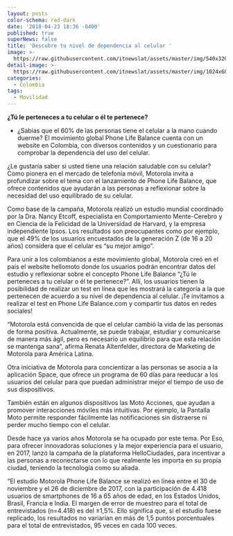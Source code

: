 ```yaml
---
layout: posts
color-schema: red-dark
date: '2018-04-23 18:36 -0400'
published: true
superNews: false
title: 'Descubre tu nivel de dependencia al celular '
image: >-
  https://raw.githubusercontent.com/itnewslat/assets/master/img/540x320/chateando-p.jpg
detail-image: >-
  https://raw.githubusercontent.com/itnewslat/assets/master/img/1024x680/chateando-g.jpg
categories:
  - Colombia
tags:
  - Movilidad
---
```

**¿Tú le perteneces a tu celular o él te pertenece?**   
 
- ¿Sabías que el 60% de las personas tiene el celular a la mano cuando duerme?  El movimiento global Phone Life Balance cuenta con un website en Colombia, con diversos contenidos y un cuestionario para comprobar la dependencia del uso del celular.

¿Le gustaría saber si usted tiene una relación saludable con su celular? Como pionera en el mercado de telefonía móvil, Motorola invita a profundizar sobre el tema con el lanzamiento de Phone Life Balance, que ofrece contenidos que ayudarán a las personas a reflexionar sobre la necesidad del uso equilibrado de su celular. 
 
Como base de la campaña, Motorola realizó un estudio mundial coordinado por la Dra. Nancy Etcoff, especialista en Comportamiento Mente-Cerebro y en Ciencia de la Felicidad de la Universidad de Harvard, y la empresa independiente Ipsos. Los resultados son preocupantes como por ejemplo, que el 49% de los usuarios encuestados de la generación Z (de 16 a 20 años) considera que el celular es “su mejor amigo”. 

Para unir a los colombianos a este movimiento global, Motorola creó en el país el website hellomoto donde los usuarios podrán encontrar datos del estudio y reflexionar sobre el concepto Phone Life Balance  “¿Tú le perteneces a tu celular o él te pertenece?”. Allí, los usuarios tienen la posibilidad de realizar un test en línea que les mostrará la categoría a la que pertenecen de acuerdo a su nivel de dependencia al celular.  ¡Te invitamos a realizar el test en Phone Life Balance.com y compartir tus datos en redes sociales! 

“Motorola está convencida de que el celular cambió la vida de las personas de forma positiva. Actualmente, se puede trabajar, estudiar y comunicarse de manera más ágil, pero es necesario un equilibrio para que esta relación se mantenga sana”, afirma Renata Altenfelder, directora de Marketing de Motorola para América Latina. 
 
Otra iniciativa de Motorola para concientizar a las personas se asocia a la aplicación Space, que ofrece un programa de 60 días para reeducar a los usuarios del celular para que puedan administrar mejor el tiempo de uso de sus dispositivos.   

También están  en algunos dispositivos las Moto Acciones, que ayudan a promover interacciones móviles más intuitivas. Por ejemplo, la Pantalla Moto permite responder fácilmente las notificaciones sin distraerse ni perder mucho tiempo con el celular. 

Desde hace ya varios años Motorola se ha ocupado por este tema. Por Eso, para ofrecer innovadoras soluciones y la mejor experiencia para el usuario, en 2017, lanzó la campaña de la plataforma HelloCiudades, para incentivar a las personas a reconectarse con lo que realmente les importa en su propia ciudad, teniendo la tecnología como su aliada.
 
“El estudio Motorola Phone Life Balance se realizó en línea entre el 30 de noviembre y el 26 de diciembre de 2017, con la participación de 4.418 usuarios de smartphones de 16 a 65 años de edad, en los Estados Unidos, Brasil, Francia e India.  El margen de error de muestreo para el total de entrevistados (n=4.418) es del ±1,5%.  Ello significa que, si el estudio fuese replicado, los resultados no variarían en más de 1,5 puntos porcentuales para el total de entrevistados, 95 veces en cada 100 veces. 
